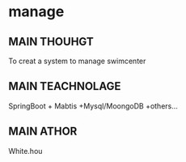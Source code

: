 # manage
##  MAIN THOUHGT 
To creat a system to manage swimcenter
##  MAIN TEACHNOLAGE 
SpringBoot + Mabtis +Mysql/MoongoDB +others...
## MAIN ATHOR
White.hou   

